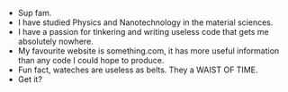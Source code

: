 - Sup fam.
- I have studied Physics and Nanotechnology in the material sciences.
- I have a passion for tinkering and writing useless code that gets me absolutely nowhere.
- My favourite website is something.com, it has more useful information than any code I could hope to produce.
- Fun fact, wateches are useless as belts. They a WAIST OF TIME.
- Get it?
<!---
Thr33Ps/Thr33Ps is a ✨ special ✨ repository because its `README.md` (this file) appears on your GitHub profile.
You can click the Preview link to take a look at your changes.
--->
